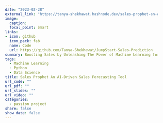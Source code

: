 ```yaml
---
date: "2023-02-28"
external_link: "https://tanya-shekhawat.hashnode.dev/sales-prophet-an-ai-driven-sales-forecasting-tool"
image:
  caption: 
  focal_point: Smart
links:
- icon: github
  icon_pack: fab
  name: Code
  url: https://github.com/Tanya-Shekhawat/JumpStart-Sales-Prediction
summary: Boosting Sales by Unleashing The Power of Machine Learning for Sales Analytics and Forecasting.
tags:
  - Machine Learning
  - Python
  - Data Science
title: Sales Prophet An AI-Driven Sales Forecasting Tool
url_code: ""
url_pdf: ""
url_slides: ""
url_video: ""
categories:
  - passion project
share: false
show_date: false
---
```

